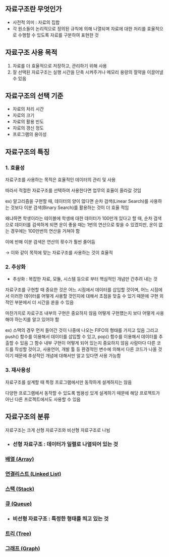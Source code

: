 ## 자료구조란 무엇인가

- 사전적 의미 : 자료의 집합
- 각 원소들이 논리적으로 정의된 규칙에 의해 나열되며 자료에 대한 처리를 효율적으로 수행할 수 있도록 자료를 구분하여 표현한 것

## 자료구조 사용 목적

1. 자료를 더 효율적으로 저장하고, 관리하기 위해 사용
2. 잘 선택된 자료구조는 실행 시간을 단축 시켜주거나 메모리 용량의 절약을 이끌어낼 수 있음

## 자료구조의 선택 기준

- 자료의 처리 시간
- 자료의 크기
- 자료의 활용 빈도
- 자료의 갱신 정도
- 프로그램의 용이성

## 자료구조의 특징

### 1. 효율성

자료구조를 사용하는 목적은 효율적인 데이터의 관리 및 사용

따라서 적절한 자료구조를 선택하여 사용한다면 업무의 효율이 올라갈 것임

ex) 알고리즘을 구현할 때, 데이터의 양이 많다면 순차 검색(Linear Search)를 사용하는 것보다 이분 검색(Binary Search)를 활용하는 것이 더 효율 적임

왜냐하면 학생이라는 테이블에 학생에 대한 데이터가 100만개 있다고 할 때, 순차 검색으로 데이터를 검색하게 되면 운이 좋을 때는 1번의 연산으로 찾을 수 있겠지만, 운이 없는 경우에는 100만번의 연산을 거쳐야 함

이에 반해 이분 검색은 연산의 횟수가 훨씬 줄어듬

→ 이와 같이 목적에 맞는 자료구조를 사용하는 것이 효율적

### 2. 추상화

- 추상화 : 복잡한 자료, 모듈, 시스템 등으로 부터 핵심적인 개념만 간추려 내는 것

자료구조를 구현할 때 중요한 것은 어느 시점에서 데이터를 삽입할 것이며, 어느 시점에서 이러한 데이터를 어떻게 사용할 것인지에 대해서 초점을 맞출 수 있기 때문에 구현 외적인 부분에서 더 시간을 쏟을 수 있음

마찬가지로 자료구조 내부의 구현은 중요하지 않음 어떻게 구현헀는지 보다 어떻게 사용해야 하는지를 알고 있어야 함

ex) 스택의 경우 먼저 들어간 것이 나중에 나오는 FIFO의 형태를 가지고 있음                              그리고 push() 함수를 이용해서 데이터를 삽입할 수 있고, pop() 함수를 이용해서 데이터를 추출할 수 있음 그 함수 내부 구현이 어떻게 되어 있는지 중요하지 않음                               사람마다 다른 코드를 작성할 것이고, 사용언어, 개발 툴 등 환경적인 변수에 의해서 다른 코드가 나올 것이기 때문에 추상적인 개념에 대해서만 알고 있다면 사용 가능함

### 3. 재사용성

자료구조를 설계할 때 특정 프로그램에서만 동작하게 설계하지는 않음 

다양한 프로그램에서 동작할 수 있도록 범용성 있게 설계하기 때문에 해당 프로젝트가 아닌 다른 프로젝트에서도 사용할 수 있음

## 자료구조의 분류

자료구조는 크게 선형 자료구조와 비선형 자료구조로 나뉨

- ### 선형 자료구조 : 데이터가 일렬로 나열되어 있는 것

### [배열 (Array)](./contents/data-structure/array)
### [연결리스트 (Linked List)](./contents/data-structure/linked-list)
### [스택 (Stack)](./contents/data-structure/stack)
### [큐 (Queue)](./contents/data-structure/queue)

- ### 비선형 자료구조 : 특정한 형태를 띄고 있는 것  

### [트리 (Tree)](./contents/data-structure/tree)
### [그래프 (Graph)](./contents/data-structure/grapf)

